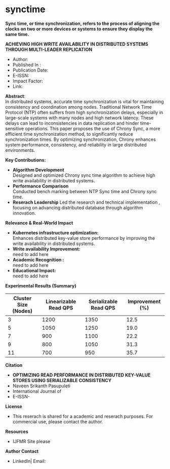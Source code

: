 # synctime
**Sync time, or time synchronization, refers to the process of aligning the clocks on two or more devices or systems to ensure they display the same time.**

**ACHIEVING HIGH WRITE AVAILABILITY IN DISTRIBUTED SYSTEMS THROUGH MULTI-LEADER REPLICATION** 
* Author: 
* Published In : 
* Publication Date:
* E-ISSN:
* Impact Factor:
* Link:

**Abstract**:\
In distributed systems, accurate time synchronization is vital for maintaining consistency and coordination among nodes. Traditional Network Time Protocol (NTP) often suffers from high synchronization delays, especially in large-scale systems with many nodes and high network latency. These delays can lead to inconsistencies in data replication and hinder time-sensitive operations. This paper proposes the use of Chrony Sync, a more efficient time synchronization method, to significantly reduce synchronization times. By optimizing synchronization, Chrony enhances system performance, consistency, and reliability in large distributed environments.

**Key Contributions:** 
* **Algorithm Development** \
  Designed and optimized Chrony sync time algorithm to achieve high write availability in distributed systems.
* **Performance Comparison** \
  Conducted bench marking between NTP Sync time and Chrony sync time.
* **Reserach Leadership**
  Led the research and technical implementation , focusing on advancing distributed database through algorithm innovation.

**Relevance & Real-World Impact**
* **Kubernetes infrastructure optimization:**\
    Enhances distributed key-value store performance by improving the write availability in distributed systems.
* **Write availability Improvement:** \
    need to add here
* **Academic Recognition :** \
    need to add here
* **Educational Impact:** \
    need to add here

**Experimental Results (Summary)**


| Cluster Size (Nodes) | Linearizable Read QPS | Serializable Read QPS | Improvement (%) |
| ---------------------| --------------------- | --------------------- | ----------------|
| 3                    | 1200                  | 1350                  | 12.5            |
| 5                    | 1050                  | 1250                  | 19.0            |
| 7                    | 900                   | 1100                  | 22.2            |
| 9                    | 800                   | 1050                  | 31.3            |
| 11                   | 700                   |  950                  | 35.7            |

**Citation**
* **OPTIMIZING READ PERFORMANCE IN DISTRIBUTED KEY-VALUE STORES USING SERIALIZABLE CONSISTENCY**
*   Naveen Srikanth Pasupuleti
*   International Journal of
*   E-ISSN- 

**License**
* This reserach is shared for a academic and reserach purposes. For commercial use, please contact the author.

**Resources**
* IJFMR Site please 

**Author Contact** 
  * LinkedIn| Email:
